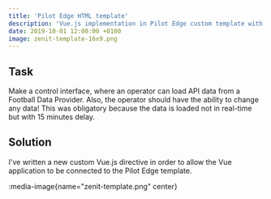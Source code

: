 ```yaml
---
title: 'Pilot Edge HTML template'
description: 'Vue.js implementation in Pilot Edge custom template with connection to API.'
date: 2019-10-01 12:00:00 +0100
image: zenit-template-16x9.png
---
```


## Task

Make a control interface, where an operator can load API data from a Football Data Provider. Also, the operator should have the ability to change any data! This was obligatory because the data is loaded not in real-time but with 15 minutes delay.

## Solution

I've written a new custom Vue.js directive in order to allow the Vue application to be connected to the Pilot Edge template.

:media-image{name="zenit-template.png" center}
